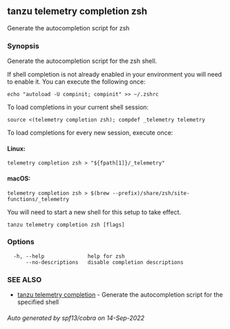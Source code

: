 ## tanzu telemetry completion zsh

Generate the autocompletion script for zsh

### Synopsis

Generate the autocompletion script for the zsh shell.

If shell completion is not already enabled in your environment you will need
to enable it.  You can execute the following once:

	echo "autoload -U compinit; compinit" >> ~/.zshrc

To load completions in your current shell session:

	source <(telemetry completion zsh); compdef _telemetry telemetry

To load completions for every new session, execute once:

#### Linux:

	telemetry completion zsh > "${fpath[1]}/_telemetry"

#### macOS:

	telemetry completion zsh > $(brew --prefix)/share/zsh/site-functions/_telemetry

You will need to start a new shell for this setup to take effect.


```
tanzu telemetry completion zsh [flags]
```

### Options

```
  -h, --help              help for zsh
      --no-descriptions   disable completion descriptions
```

### SEE ALSO

* [tanzu telemetry completion](tanzu_telemetry_completion.md)	 - Generate the autocompletion script for the specified shell

###### Auto generated by spf13/cobra on 14-Sep-2022
